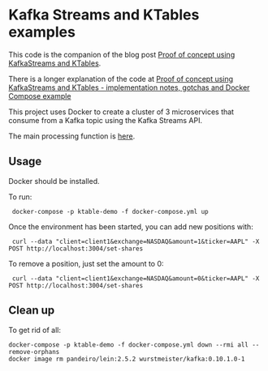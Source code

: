 # Kafka Streams and KTables examples

This code is the companion of the blog post [Proof of concept using KafkaStreams and KTables](http://danlebrero.com/2017/01/05/proof-of-concept-using-kafkastreams-and-ktables/). 

There is a longer explanation of the code at [Proof of concept using KafkaStreams and KTables - implementation notes, gotchas and Docker Compose example](http://danlebrero.com/2017/01/06/proof-of-concept-using-kafkastreams-and-ktables-implementation-notes-gotchas-and-docker-compose/)

This project uses Docker to create a cluster of 3 microservices that consume from a Kafka topic using the
Kafka Streams API.

The main processing function is [here](our-service/src/our_service/kafka_streams.clj#L55).

## Usage

Docker should be installed.

To run:

     docker-compose -p ktable-demo -f docker-compose.yml up
     
Once the environment has been started, you can add new positions with:

     curl --data "client=client1&exchange=NASDAQ&amount=1&ticker=AAPL" -X POST http://localhost:3004/set-shares

To remove a position, just set the amount to 0:

     curl --data "client=client1&exchange=NASDAQ&amount=0&ticker=AAPL" -X POST http://localhost:3004/set-shares
     
## Clean up

To get rid of all:

    docker-compose -p ktable-demo -f docker-compose.yml down --rmi all --remove-orphans
    docker image rm pandeiro/lein:2.5.2 wurstmeister/kafka:0.10.1.0-1
    
    
    

